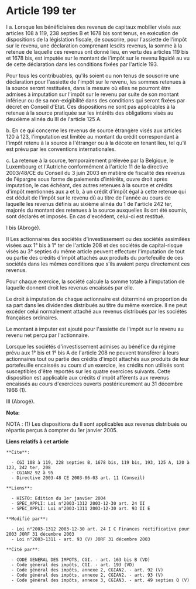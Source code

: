 # Article 199 ter

I a. Lorsque les bénéficiaires des revenus de capitaux mobilier visés aux articles 108 à 119, 238 septies B et 1678 bis sont
tenus, en exécution de dispositions de la législation fiscale, de souscrire, pour l'assiette de l'impôt sur le revenu, une
déclaration comprenant lesdits revenus, la somme à la retenue de laquelle ces revenus ont donné lieu, en vertu des articles
119 bis et 1678 bis, est imputée sur le montant de l'impôt sur le revenu liquidé au vu de cette déclaration dans les
conditions fixées par l'article 193.

Pour tous les contribuables, qu'ils soient ou non tenus de souscrire une déclaration pour l'assiette de l'impôt sur le
revenu, les sommes retenues à la source seront restituées, dans la mesure où elles ne pourront être admises à imputation sur
l'impôt sur le revenu par suite de son montant inférieur ou de sa non-exigibilité dans des conditions qui seront fixées par
décret en Conseil d'Etat. Ces dispositions ne sont pas applicables à la retenue à la source pratiquée sur les intérêts des
obligations visés au deuxième alinéa du III de l'article 125 A.

b. En ce qui concerne les revenus de source étrangère visés aux articles 120 à 123, l'imputation est limitée au montant du
crédit correspondant à l'impôt retenu à la source à l'étranger ou à la décote en tenant lieu, tel qu'il est prévu par les
conventions internationales.

c. La retenue à la source, temporairement prélevée par la Belgique, le Luxembourg et l'Autriche conformément à l'article 11
de la directive 2003/48/CE du Conseil du 3 juin 2003 en matière de fiscalité des revenus de l'épargne sous forme de paiements
d'intérêts, ouvre droit après imputation, le cas échéant, des autres retenues à la source et crédits d'impôt mentionnés aux a
et b, à un crédit d'impôt égal à cette retenue qui est déduit de l'impôt sur le revenu dû au titre de l'année au cours de
laquelle les revenus définis au sixième alinéa du 1 de l'article 242 ter, majorés du montant des retenues à la source
auxquelles ils ont été soumis, sont déclarés et imposés. En cas d'excédent, celui-ci est restitué.

I bis (Abrogé).

II Les actionnaires des sociétés d'investissement ou des sociétés assimilées visées aux 1° bis à 1° ter de l'article 208 et
des sociétés de capital-risque visés au 3° septies du même article peuvent effectuer l'imputation de tout ou partie des
crédits d'impôt attachés aux produits du portefeuille de ces sociétés dans les mêmes conditions que s'ils avaient perçu
directement ces revenus.

Pour chaque exercice, la société calcule la somme totale à l'imputation de laquelle donnent droit les revenus encaissés par
elle.

Le droit à imputation de chaque actionnaire est déterminé en proportion de sa part dans les dividendes distribués au titre du
même exercice. Il ne peut excéder celui normalement attaché aux revenus distribués par les sociétés françaises ordinaires.

Le montant à imputer est ajouté pour l'assiette de l'impôt sur le revenu au revenu net perçu par l'actionnaire.

Lorsque les sociétés d'investissement admises au bénéfice du régime prévu aux 1° bis et 1° bis A de l'article 208 ne peuvent
transférer à leurs actionnaires tout ou partie des crédits d'impôt attachés aux produits de leur portefeuille encaissés au
cours d'un exercice, les crédits non utilisés sont susceptibles d'être reportés sur les quatre exercices suivants. Cette
disposition est applicable aux crédits d'impôt afférents aux revenus encaissés au cours d'exercices ouverts postérieurement
au 31 décembre 1966 (1).

III (Abrogé).

**Nota:**

NOTA : (1) Les dispositions du II sont applicables aux revenus distribués ou répartis perçus à compter du 1er janvier 2005.

**Liens relatifs à cet article**

	**Cite**:

	  - CGI 108 à 119, 228 septies B, 1678 bis, 119 bis, 193, 125 A, 120 à 123, 242 ter, 208
	  - CGIAN2 92 à 95
	  - Directive 2003-48 CE 2003-06-03 art. 11 (Conseil)

	**Liens**:

	  - HISTO: Edition du 1er janvier 2004
	  - SPEC_APPLI: Loi n°2003-1312 2003-12-30 art. 24 II
	  - SPEC_APPLI: Loi n°2003-1311 2003-12-30 art. 93 II E

	**Modifié par**:

	  - Loi n°2003-1312 2003-12-30 art. 24 I C Finances rectificative pour 2003 JORF 31 décembre 2003
	  - Loi n°2003-1311 - art. 93 (V) JORF 31 décembre 2003

	**Cité par**:

	  - CODE GENERAL DES IMPOTS, CGI. - art. 163 bis B (VD)
	  - Code général des impôts, CGI. - art. 193 (VD)
	  - Code général des impôts, annexe 2, CGIAN2. - art. 92 (V)
	  - Code général des impôts, annexe 2, CGIAN2. - art. 93 (V)
	  - Code général des impôts, annexe 3, CGIAN3. - art. 49 septies Q (V)
